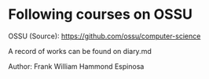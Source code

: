 # Following courses on OSSU
OSSU (Source): https://github.com/ossu/computer-science

A record of works can be found on diary.md

Author: Frank William Hammond Espinosa
